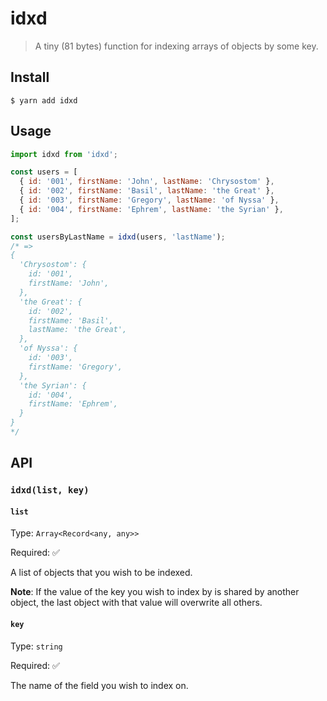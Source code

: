 # idxd

> A tiny (81 bytes) function for indexing arrays of objects by some key.

## Install

```
$ yarn add idxd
```

## Usage

```js
import idxd from 'idxd';

const users = [
  { id: '001', firstName: 'John', lastName: 'Chrysostom' },
  { id: '002', firstName: 'Basil', lastName: 'the Great' },
  { id: '003', firstName: 'Gregory', lastName: 'of Nyssa' },
  { id: '004', firstName: 'Ephrem', lastName: 'the Syrian' },
];

const usersByLastName = idxd(users, 'lastName');
/* =>
{
  'Chrysostom': {
    id: '001',
    firstName: 'John',
  },
  'the Great': {
    id: '002',
    firstName: 'Basil',
    lastName: 'the Great',
  },
  'of Nyssa': {
    id: '003',
    firstName: 'Gregory',
  },
  'the Syrian': {
    id: '004',
    firstName: 'Ephrem',
  }
}
*/
```

## API

### `idxd(list, key)`

#### `list`

Type: `Array<Record<any, any>>`

Required: ✅

A list of objects that you wish to be indexed.

**Note**: If the value of the key you wish to index by is shared by another object, the last object with that value will overwrite all others.

#### `key`

Type: `string`

Required: ✅

The name of the field you wish to index on.
